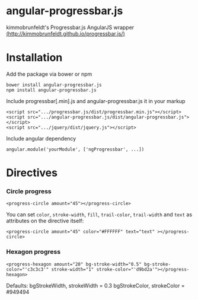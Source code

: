 # angular-progressbar.js
kimmobrunfeldt's Progressbar.js AngularJS wrapper [(http://kimmobrunfeldt.github.io/progressbar.js/)](http://kimmobrunfeldt.github.io/progressbar.js/)

# Installation
Add the package via bower or npm
```
bower install angular-progressbar.js
npm install angular-progressbar.js
```
Include progressbar[.min].js and angular-progressbar.js it in your markup
```
<script src=".../progressbar.js/dist/progressbar.min.js"></script>
<script src=".../angular-progressbar.js/dist/angular-progressbar.js"></script>
<script src=".../jquery/dist/jquery.js"></script>
```
Include angular dependency
```
angular.module('yourModule', ['ngProgressbar', ...])
```
# Directives
### Circle progress
```
<progress-circle amount="45"></progress-circle>
```

You can set `color`, `stroke-width`, `fill`, `trail-color`, `trail-width` and `text` as attributes on the directive itself:
```
<progress-circle amount="45" color="#FFFFFF" text="text" ></progress-circle>
```

### Hexagon progress
```
<progress-hexagon amount="20" bg-stroke-width="0.5" bg-stroke-color="'c3c3c3'" stroke-width="1" stroke-color="'d9bd2a'"></progress-hexagon>
```

Defaults:
bgStrokeWidth, strokeWidth = 0.3
bgStrokeColor, strokeColor = #949494